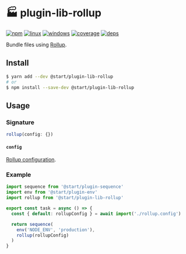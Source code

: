 # 🏭 plugin-lib-rollup

[![npm](https://img.shields.io/npm/v/@start/plugin-lib-rollup.svg?style=flat-square)](https://www.npmjs.com/package/@start/plugin-lib-rollup) [![linux](https://img.shields.io/travis/deepsweet/start/master.svg?label=linux&style=flat-square)](https://travis-ci.org/deepsweet/start) [![windows](https://img.shields.io/appveyor/ci/deepsweet/start/master.svg?label=windows&style=flat-square)](https://ci.appveyor.com/project/deepsweet/start) [![coverage](https://img.shields.io/codecov/c/github/deepsweet/start/master.svg?style=flat-square)](https://codecov.io/github/deepsweet/start) [![deps](https://david-dm.org/deepsweet/start.svg?path=packages/plugin-lib-rollup&style=flat-square)](https://david-dm.org/deepsweet/start?path=packages/plugin-lib-rollup)

Bundle files using [Rollup](https://rollupjs.org/).

## Install

```sh
$ yarn add --dev @start/plugin-lib-rollup
# or
$ npm install --save-dev @start/plugin-lib-rollup
```

## Usage

### Signature

```ts
rollup(config: {})
```

#### `config`

[Rollup configuration](https://rollupjs.org/guide/en#configuration-files).

### Example

```js
import sequence from '@start/plugin-sequence'
import env from '@start/plugin-env'
import rollup from '@start/plugin-lib-rollup'

export const task = async () => {
  const { default: rollupConfig } = await import('./rollup.config')

  return sequence(
    env('NODE_ENV', 'production'),
    rollup(rollupConfig)
  )
}
```
